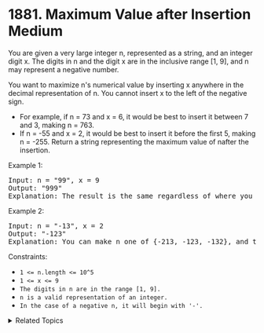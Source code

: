 # 1881. Maximum Value after Insertion<br> Medium

You are given a very large integer n, represented as a string,​​​​​​ and an integer digit x. The digits in n and the digit x are in the inclusive range [1, 9], and n may represent a negative number.

You want to maximize n's numerical value by inserting x anywhere in the decimal representation of n​​​​​​. You cannot insert x to the left of the negative sign.

- For example, if n = 73 and x = 6, it would be best to insert it between 7 and 3, making n = 763.
- If n = -55 and x = 2, it would be best to insert it before the first 5, making n = -255.
Return a string representing the maximum value of n​​​​​​ after the insertion.

Example 1:

<pre>
Input: n = "99", x = 9
Output: "999"
Explanation: The result is the same regardless of where you insert 9.
</pre>

Example 2:

<pre>
Input: n = "-13", x = 2
Output: "-123"
Explanation: You can make n one of {-213, -123, -132}, and the largest of those three is -123.
</pre>

Constraints:

- `1 <= n.length <= 10^5`
- `1 <= x <= 9`
- `The digits in n​​​ are in the range [1, 9].`
- `n is a valid representation of an integer.`
- `In the case of a negative n,​​​​​​ it will begin with '-'.`

<details>

<summary> Related Topics </summary>

-   `String`
-   `Greedy`

</details>
